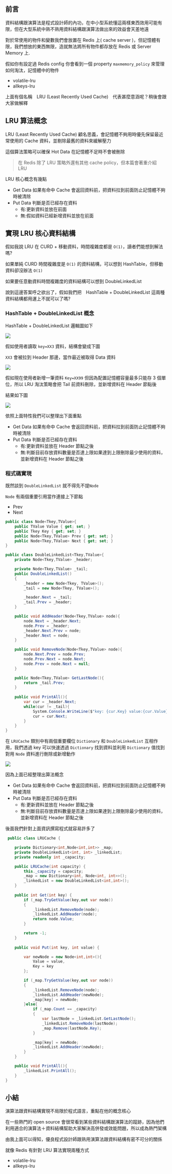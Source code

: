 ## 前言

資料結構跟演算法是程式設計師的內功，在中小型系統懂這兩樣東西效用可能有限，但在大型系統中熟不熟用資料結構跟演算法做出來的效益會天差地遠

對於常使用的物件和變數我們會放置在 Redis 上( cache server )，但記憶體有限，我們想放的東西無限，造就無法將所有物件都存放在 Redis 或 Server Memory 上.

假如你有設定過 Redis config 你會看到一個 property `maxmemory_policy` 來管理如何淘汰，記憶體中的物件

* volatile-lru
* allkeys-lru

上面有個名稱　LRU (Least Recently Used Cache)　代表甚麼意涵呢？稍後會跟大家做解釋

## LRU 算法概念

LRU (Least Recently Used Cache) 顧名思義，會記憶體不夠用時優先保留最近常使用的 Cache 資料，並剔除最舊的資料來緩解壓力

這個算法策略可以確保 Hot Data 在記憶體不足時不會被刪除

> 在 Redis 除了 LRU 策略外還有其他 cache policy，但本篇會著重介紹 LRU

LRU 核心概念有幾點

* Get Data 如果有命中 Cache 會返回資料前，把資料拉到前面防止記憶體不夠時被清除
* Put Data 判斷是否已經存在資料
  * 有:更新資料並放在前面
  * 無:假如資料已經新增資料並放在前面

## 實現 LRU 核心資料結構

假如我說 LRU 在 CURD + 移動資料，時間複雜度都是 `O(1)`，讀者們能想到解法嗎?

如果單純 CURD 時間複雜度是 `O(1)` 的資料結構，可以想到 HashTable，但移動資料卻沒辦法 `O(1)`

如果要任意動資料時間複雜度的資料結構可以想到 DoubleLinkedList

說到這邊答案呼之欲出了，假如我們把　HashTable + DoubleLinkedList 這兩種資料結構都用運上不就可以了嗎?

### HashTable + DoubleLinkedList 概念

HashTable + DoubleLinkedList 邏輯圖如下

![](https://i.imgur.com/bd3VgSx.png)

假如使用者讀取 `key=XX3` 資料，結構會變成下圖

`XX3` 會被拉到 Header 那邊，當作最近被取得 Data 資料

![](https://i.imgur.com/mgafeEh.png)

假如現在使用者新增一筆資料 `Key=XX99` 但因為配置記憶體容量最多只能存 3 個單位，所以 LRU 淘汰策略會把 Tail 前資料刪除，並新增資料在 Header 節點後

結果如下圖

![](https://i.imgur.com/HRZnL5X.png)

依照上面特性我們可以整理出下面重點

* Get Data 如果有命中 Cache 會返回資料前，把資料拉到前面防止記憶體不夠時被清除
* Put Data 判斷是否已經存在資料
  * 有:更新資料並放在 Header 節點之後
  * 無:判斷目前存放資料數量是否達上限如果達到上限刪除最少使用的資料，並新增資料在 Header 節點之後

### 程式碼實現

既然談到 `DoubleLinkedList` 就不得先不提`Node`

`Node` 有兩個重要引用當作連接上下節點

* Prev
* Next

```c#
public class Node<Tkey,TValue>{
    public TValue Value { get; set; }
    public Tkey Key { get; set; }
    public Node<Tkey,TValue> Prev { get; set; }
    public Node<Tkey,TValue> Next { get; set; }
}

public class DoubleLinkedList<Tkey,TValue>{
    private Node<Tkey,TValue> _header;

    private Node<Tkey,TValue> _tail;
    public DoubleLinkedList()
    {
        _header = new Node<Tkey, TValue>();
        _tail = new Node<Tkey, TValue>();

        _header.Next = _tail;
        _tail.Prev = _header;
    }

    public void AddHeader(Node<Tkey,TValue> node){
        node.Next = _header.Next;
        node.Prev = _header;
        _header.Next.Prev = node;
        _header.Next = node;
    }

    public void RemoveNode(Node<Tkey,TValue> node){
        node.Next.Prev = node.Prev;
        node.Prev.Next = node.Next;
        node.Prev = node.Next = null;
    }

    public Node<Tkey,TValue> GetLastNode(){
        return _tail.Prev;
    }
    
    public void PrintAll(){
        var cur = _header.Next;
        while(cur != _tail){
            System.Console.WriteLine($"key: {cur.Key} value:{cur.Value}");
            cur = cur.Next;
        }
    }
}
```

在 `LRUCache` 類別中有兩個重要欄位 `Dictionary` 和 `DoubleLinkedList` 互相作用，我們透過 key 可以快速透過 `Dictionary` 找到資料並利用 `Dictionary` 值找到對用 `Node` 資料進行刪除或新增動作

![](https://i.imgur.com/bd3VgSx.png)

因為上面已經整理出算法概念

* Get Data 如果有命中 Cache 會返回資料前，把資料拉到前面防止記憶體不夠時被清除
* Put Data 判斷是否已經存在資料
  * 有:更新資料並放在 Header 節點之後
  * 無:判斷目前存放資料數量是否達上限如果達到上限刪除最少使用的資料，並新增資料在 Header 節點之後

後面我們針對上面資訊撰寫程式就容易許多了

```c#
 public class LRUCache {

    private Dictionary<int,Node<int,int>> _map;
    private DoubleLinkedList<int, int> _linkedList;
    private readonly int _capacity;

    public LRUCache(int capacity) {
        this._capacity = capacity;
        _map = new Dictionary<int, Node<int, int>>();
        _linkedList = new DoubleLinkedList<int,int>();
    }
    
    public int Get(int key) {
        if (_map.TryGetValue(key,out var node))
        {
            _linkedList.RemoveNode(node);
            _linkedList.AddHeader(node);
            return node.Value;
        }

        return -1;
    }
    
    public void Put(int key, int value) {

        var newNode = new Node<int,int>(){
            Value = value,
            Key = key
        };

        if (_map.TryGetValue(key,out var node))
        {
            _linkedList.RemoveNode(node);
            _linkedList.AddHeader(newNode);
            _map[key] = newNode;
        }else{
            if (_map.Count == _capacity)
            {
                var lastNode = _linkedList.GetLastNode();
                _linkedList.RemoveNode(lastNode);
                _map.Remove(lastNode.Key);
            }

            _map[key] = newNode;
            _linkedList.AddHeader(newNode);
        }
    }

    public void PrintAll(){
        _linkedList.PrintAll();
    }
}
```

## 小結

演算法跟資料結構實現不局限於程式語言，重點在他的概念核心

在一些熱門的 open source 會很常看到某些資料結構跟演算法的蹤跡，因為他們利用適合的演算法＋資料結構幫助大家解決高併發或效能問題，所以成為熱門架構

由我上面可以得知，優良程式設計師跟熟用演算法跟資料結構有密不可分的關係

就像 Redis 有針對 LRU 算法實現兩種方式

* volatile-lru
* allkeys-lru
